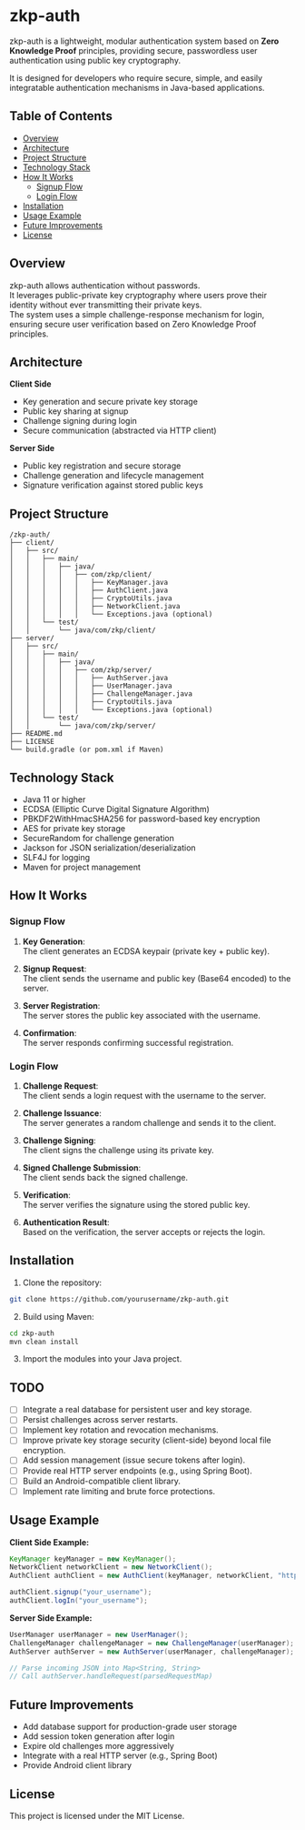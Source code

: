 # zkp-auth

zkp-auth is a lightweight, modular authentication system based on **Zero Knowledge Proof** principles, providing secure, passwordless user authentication using public key cryptography.

It is designed for developers who require secure, simple, and easily integratable authentication mechanisms in Java-based applications.

## Table of Contents

- [Overview](#overview)
- [Architecture](#architecture)
- [Project Structure](#project-structure)
- [Technology Stack](#technology-stack)
- [How It Works](#how-it-works)
  - [Signup Flow](#signup-flow)
  - [Login Flow](#login-flow)
- [Installation](#installation)
- [Usage Example](#usage-example)
- [Future Improvements](#future-improvements)
- [License](#license)

## Overview

zkp-auth allows authentication without passwords.  
It leverages public-private key cryptography where users prove their identity without ever transmitting their private keys.  
The system uses a simple challenge-response mechanism for login, ensuring secure user verification based on Zero Knowledge Proof principles.

## Architecture

**Client Side**
- Key generation and secure private key storage
- Public key sharing at signup
- Challenge signing during login
- Secure communication (abstracted via HTTP client)

**Server Side**
- Public key registration and secure storage
- Challenge generation and lifecycle management
- Signature verification against stored public keys

## Project Structure

```
/zkp-auth/
├── client/
│   ├── src/
│   │   ├── main/
│   │   │   ├── java/
│   │   │   │   ├── com/zkp/client/
│   │   │   │   │   ├── KeyManager.java
│   │   │   │   │   ├── AuthClient.java
│   │   │   │   │   ├── CryptoUtils.java
│   │   │   │   │   ├── NetworkClient.java
│   │   │   │   │   └── Exceptions.java (optional)
│   │   └── test/
│   │       └── java/com/zkp/client/
├── server/
│   ├── src/
│   │   ├── main/
│   │   │   ├── java/
│   │   │   │   ├── com/zkp/server/
│   │   │   │   │   ├── AuthServer.java
│   │   │   │   │   ├── UserManager.java
│   │   │   │   │   ├── ChallengeManager.java
│   │   │   │   │   ├── CryptoUtils.java
│   │   │   │   │   └── Exceptions.java (optional)
│   │   └── test/
│   │       └── java/com/zkp/server/
├── README.md
├── LICENSE
└── build.gradle (or pom.xml if Maven)
```

## Technology Stack

- Java 11 or higher
- ECDSA (Elliptic Curve Digital Signature Algorithm)
- PBKDF2WithHmacSHA256 for password-based key encryption
- AES for private key storage
- SecureRandom for challenge generation
- Jackson for JSON serialization/deserialization
- SLF4J for logging
- Maven for project management

## How It Works

### Signup Flow

1. **Key Generation**:  
   The client generates an ECDSA keypair (private key + public key).

2. **Signup Request**:  
   The client sends the username and public key (Base64 encoded) to the server.

3. **Server Registration**:  
   The server stores the public key associated with the username.

4. **Confirmation**:  
   The server responds confirming successful registration.

### Login Flow

1. **Challenge Request**:  
   The client sends a login request with the username to the server.

2. **Challenge Issuance**:  
   The server generates a random challenge and sends it to the client.

3. **Challenge Signing**:  
   The client signs the challenge using its private key.

4. **Signed Challenge Submission**:  
   The client sends back the signed challenge.

5. **Verification**:  
   The server verifies the signature using the stored public key.

6. **Authentication Result**:  
   Based on the verification, the server accepts or rejects the login.

## Installation

1. Clone the repository:

```bash
git clone https://github.com/yourusername/zkp-auth.git
```

2. Build using Maven:

```bash
cd zkp-auth
mvn clean install
```

3. Import the modules into your Java project.

## TODO

- [ ] Integrate a real database for persistent user and key storage.
- [ ] Persist challenges across server restarts.
- [ ] Implement key rotation and revocation mechanisms.
- [ ] Improve private key storage security (client-side) beyond local file encryption.
- [ ] Add session management (issue secure tokens after login).
- [ ] Provide real HTTP server endpoints (e.g., using Spring Boot).
- [ ] Build an Android-compatible client library.
- [ ] Implement rate limiting and brute force protections.

## Usage Example

**Client Side Example:**

```java
KeyManager keyManager = new KeyManager();
NetworkClient networkClient = new NetworkClient();
AuthClient authClient = new AuthClient(keyManager, networkClient, "https://yourserver.com/auth");

authClient.signup("your_username");
authClient.logIn("your_username");
```

**Server Side Example:**

```java
UserManager userManager = new UserManager();
ChallengeManager challengeManager = new ChallengeManager(userManager);
AuthServer authServer = new AuthServer(userManager, challengeManager);

// Parse incoming JSON into Map<String, String>
// Call authServer.handleRequest(parsedRequestMap)
```

## Future Improvements

- Add database support for production-grade user storage
- Add session token generation after login
- Expire old challenges more aggressively
- Integrate with a real HTTP server (e.g., Spring Boot)
- Provide Android client library

## License

This project is licensed under the MIT License.
```